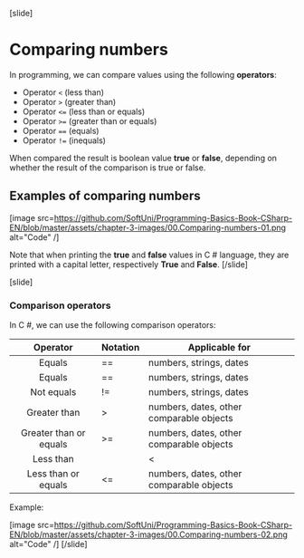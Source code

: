 [slide]
# Comparing numbers

In programming, we can compare values using the following **operators**:

- Operator `<` (less than)
- Operator `>` (greater than)
- Operator `<=` (less than or equals)
- Operator `>=` (greater than or equals)
- Operator `==` (equals)
- Operator `!=` (inequals)

When compared the result is boolean value **true** or **false**, depending on whether the result of the comparison is true or false.

## Examples of comparing numbers

[image src=https://github.com/SoftUni/Programming-Basics-Book-CSharp-EN/blob/master/assets/chapter-3-images/00.Comparing-numbers-01.png alt="Code" /]

Note that when printing the **true** and **false** values in C # language, they are printed with a capital letter, respectively **True** and **False**.
[/slide]

[slide]
### Comparison operators

In C #, we can use the following comparison operators:

| Operator               | Notation | Applicable for                           |
| :--------------------: | -------- | ---------------------------------------- |
| Equals                 | ==       | numbers, strings, dates                  |
| Equals                 | ==       | numbers, strings, dates                  |
| Not equals             | !=       | numbers, strings, dates                  |
| Greater than           | >        | numbers, dates, other comparable objects |
| Greater than or equals | >=       | numbers, dates, other comparable objects |
| Less than |            | <        | numbers, dates, other comparable objects |
| Less than or equals    | <=       | numbers, dates, other comparable objects |


Example:

[image src=https://github.com/SoftUni/Programming-Basics-Book-CSharp-EN/blob/master/assets/chapter-3-images/00.Comparing-numbers-02.png alt="Code" /]
[/slide]